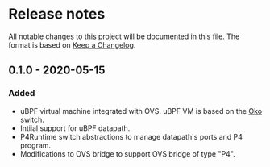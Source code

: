 # Release notes

All notable changes to this project will be documented in this file.  The format is based on [Keep a
Changelog](https://keepachangelog.com/en/1.0.0/).

## 0.1.0 - 2020-05-15

### Added

- uBPF virtual machine integrated with OVS. uBPF VM is based on the [Oko](https://github.com/Orange-OpenSource/Oko) switch.
- Intiial support for uBPF datapath. 
- P4Runtime switch abstractions to manage datapath's ports and P4 program. 
- Modifications to OVS bridge to support OVS bridge of type "P4". 

